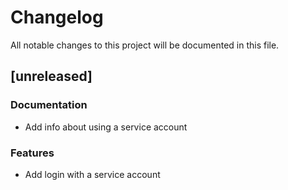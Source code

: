 # Changelog

All notable changes to this project will be documented in this file.

## [unreleased]

### Documentation

- Add info about using a service account

### Features

- Add login with a service account

<!-- generated by git-cliff -->
